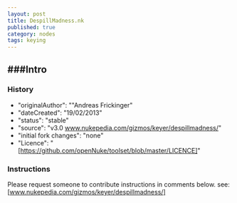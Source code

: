 ```yaml
---
layout: post
title: DespillMadness.nk
published: true
category: nodes
tags: keying
---
```


###Intro
- 

### History
- "originalAuthor": ""Andreas Frickinger"
- "dateCreated": "19/02/2013"
- "status": "stable"
- "source": "v3.0 www.nukepedia.com/gizmos/keyer/despillmadness/"
- "initial fork changes": "none"
- "Licence": "[https://github.com/openNuke/toolset/blob/master/LICENCE]"

### Instructions
Please request someone to contribute instructions in comments below.
see: [www.nukepedia.com/gizmos/keyer/despillmadness/]
